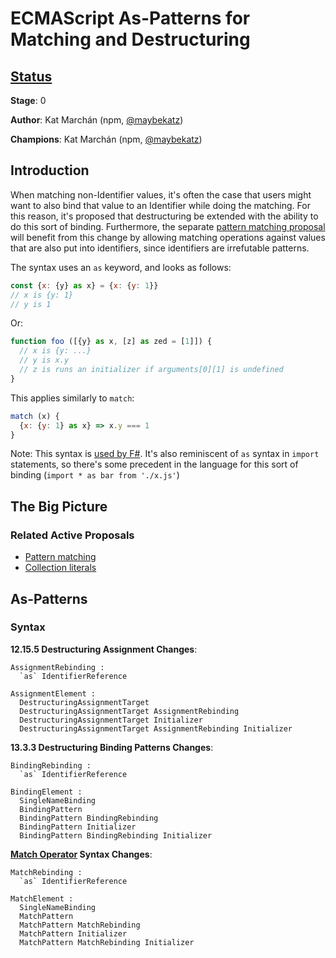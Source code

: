 # ECMAScript As-Patterns for Matching and Destructuring

## [Status](https://tc39.github.io/process-document/)

**Stage**: 0

**Author**: Kat Marchán (npm, [@maybekatz](https://twitter.com/maybekatz))

**Champions**: Kat Marchán (npm, [@maybekatz](https://twitter.com/maybekatz))

## Introduction

When matching non-Identifier values, it's often the case that users might want
to also bind that value to an Identifier while doing the matching. For this
reason, it's proposed that destructuring be extended with the ability to do
this sort of binding. Furthermore, the separate [pattern matching
proposal](https://github.com/tc39/proposal-pattern-matching) will benefit from
this change by allowing matching operations against values that are also put
into identifiers, since identifiers are irrefutable patterns.

The syntax uses an `as` keyword, and looks as follows:

```js
const {x: {y} as x} = {x: {y: 1}}
// x is {y: 1}
// y is 1
```

Or:
```js
function foo ([{y} as x, [z] as zed = [1]]) {
  // x is {y: ...}
  // y is x.y
  // z is runs an initializer if arguments[0][1] is undefined
}
```

This applies similarly to `match`:
```js
match (x) {
  {x: {y: 1} as x} => x.y === 1
}
```

Note: This syntax is [used by
F#](https://docs.microsoft.com/en-us/dotnet/fsharp/language-reference/pattern-matching).
It's also reminiscent of `as` syntax in `import` statements, so there's some
precedent in the language for this sort of binding (`import * as bar from
'./x.js'`)

## The Big Picture

### Related Active Proposals

* [Pattern matching](https://github.com/tc39/proposal-pattern-matching)
* [Collection literals](https://github.com/zkat/proposal-collection-literals)

## As-Patterns

### Syntax

**12.15.5 Destructuring Assignment Changes**:
```
AssignmentRebinding :
  `as` IdentifierReference

AssignmentElement :
  DestructuringAssignmentTarget
  DestructuringAssignmentTarget AssignmentRebinding
  DestructuringAssignmentTarget Initializer
  DestructuringAssignmentTarget AssignmentRebinding Initializer
```

**13.3.3 Destructuring Binding Patterns Changes**:
```
BindingRebinding :
  `as` IdentifierReference

BindingElement :
  SingleNameBinding
  BindingPattern
  BindingPattern BindingRebinding
  BindingPattern Initializer
  BindingPattern BindingRebinding Initializer
```

**[Match Operator](https://github.com/tc39/proposal-pattern-matching) Syntax Changes**:
```
MatchRebinding :
  `as` IdentifierReference

MatchElement :
  SingleNameBinding
  MatchPattern
  MatchPattern MatchRebinding
  MatchPattern Initializer
  MatchPattern MatchRebinding Initializer
```
